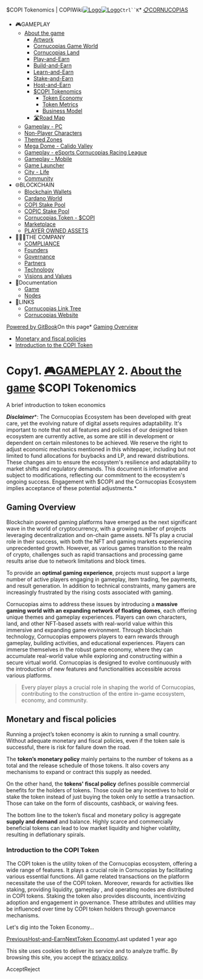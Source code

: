 $COPI Tokenomics | COPIWiki[![Logo](https://copiwiki.cornucopias.io/~gitbook/image?url=https%3A%2F%2F1762761122-files.gitbook.io%2F%7E%2Ffiles%2Fv0%2Fb%2Fgitbook-x-prod.appspot.com%2Fo%2Forganizations%252FVpfHHIHQI6ROs7kspCfa%252Fsites%252Fsite_dzbNR%252Flogo%252FxczoLfMLSrLZyl8UxDSg%252FCornucopias_Logo-White-Medium.png%3Falt%3Dmedia%26token%3Dcfef2e74-c264-4b9d-bc1c-d89788f5dc9c&width=260&dpr=4&quality=100&sign=ce383b9c&sv=2)![Logo](https://copiwiki.cornucopias.io/~gitbook/image?url=https%3A%2F%2F1762761122-files.gitbook.io%2F%7E%2Ffiles%2Fv0%2Fb%2Fgitbook-x-prod.appspot.com%2Fo%2Forganizations%252FVpfHHIHQI6ROs7kspCfa%252Fsites%252Fsite_dzbNR%252Flogo%252FxczoLfMLSrLZyl8UxDSg%252FCornucopias_Logo-White-Medium.png%3Falt%3Dmedia%26token%3Dcfef2e74-c264-4b9d-bc1c-d89788f5dc9c&width=260&dpr=4&quality=100&sign=ce383b9c&sv=2)](/)`Ctrl``K`* [📋CORNUCOPIAS](/)
* 🎮GAMEPLAY
	+ [About the game](/gameplay/about-the-game)
		- [Artwork](/gameplay/about-the-game/artwork)
		- [Cornucopias Game World](/gameplay/about-the-game/cornucopias-game-world)
		- [Cornucopias Land](/gameplay/about-the-game/cornucopias-land)
		- [Play-and-Earn](/gameplay/about-the-game/play-and-earn)
		- [Build-and-Earn](/gameplay/about-the-game/build-and-earn)
		- [Learn-and-Earn](/gameplay/about-the-game/learn-and-earn)
		- [Stake-and-Earn](/gameplay/about-the-game/stake-and-earn)
		- [Host-and-Earn](/gameplay/about-the-game/host-and-earn)
		- [$COPI Tokenomics](/gameplay/about-the-game/usdcopi-tokenomics)
			* [Token Economy](/gameplay/about-the-game/usdcopi-tokenomics/token-economy)
			* [Token Metrics](/gameplay/about-the-game/usdcopi-tokenomics/token-metrics)
			* [Business Model](/gameplay/about-the-game/usdcopi-tokenomics/business-model)
		- [🛣️Road Map](/gameplay/about-the-game/road-map)
	+ [Gameplay - PC](/gameplay/gameplay-pc)
	+ [Non-Player Characters](/gameplay/non-player-characters)
	+ [Themed Zones](/gameplay/themed-zones)
	+ [Mega Dome - Calido Valley](/gameplay/mega-dome-calido-valley)
	+ [Gameplay - eSports Cornucopias Racing League](/gameplay/gameplay-esports-cornucopias-racing-league)
	+ [Gameplay - Mobile](/gameplay/gameplay-mobile)
	+ [Game Launcher](/gameplay/game-launcher)
	+ [City - Life](/gameplay/city-life)
	+ [Community](/gameplay/community)
* 🌐BLOCKCHAIN
	+ [Blockchain Wallets](/blockchain/blockchain-wallets)
	+ [Cardano World](/blockchain/cardano-world)
	+ [COPI Stake Pool](/blockchain/copi-stake-pool)
	+ [COPIC Stake Pool](/blockchain/copic-stake-pool)
	+ [Cornucopias Token - $COPI](/blockchain/cornucopias-token-usdcopi)
	+ [Marketplace](/blockchain/marketplace)
	+ [PLAYER OWNED ASSETS](/blockchain/player-owned-assets)
* 🧑‍🤝‍🧑THE COMPANY
	+ [COMPLIANCE](/the-company/compliance)
	+ [Founders](/the-company/founders)
	+ [Governance](/the-company/governance)
	+ [Partners](/the-company/partners)
	+ [Technology](/the-company/technology)
	+ [Visions and Values](/the-company/visions-and-values)
* 📖Documentation
	+ [Game](/documentation/game)
	+ [Nodes](/documentation/nodes)
* 🔗LINKS
	+ [Cornucopias Link Tree](https://linktr.ee/cornucopias.game)
	+ [Cornucopias Website](https://www.cornucopias.io)

[Powered by GitBook](https://www.gitbook.com/?utm_source=content&utm_medium=trademark&utm_campaign=PQmCVki2WHg9QcW9pdrX)On this page* [Gaming Overview](#gaming-overview)
* [Monetary and fiscal policies](#monetary-and-fiscal-policies)
* [Introduction to the COPI Token](#introduction-to-the-copi-token)

Copy1. [🎮GAMEPLAY](/gameplay)
2. [About the game](/gameplay/about-the-game)
$COPI Tokenomics
================

A brief introduction to token economics

***Disclaimer****: The Cornucopias Ecosystem has been developed with great care, yet the evolving nature of digital assets requires adaptability. It's important to note that not all features and policies of our designed token ecosystem are currently active, as some are still in development or dependent on certain milestones to be achieved. We reserve the right to adjust economic mechanics mentioned in this whitepaper, including but not limited to fund allocations for buybacks and LP, and reward distributions. These changes aim to ensure the ecosystem's resilience and adaptability to market shifts and regulatory demands. This document is informative and subject to modifications, reflecting our commitment to the ecosystem's ongoing success. Engagement with $COPI and the Cornucopias Ecosystem implies acceptance of these potential adjustments.*

Gaming Overview
---------------

Blockchain powered gaming platforms have emerged as the next significant wave in the world of cryptocurrency, with a growing number of projects leveraging decentralization and on-chain game assets. NFTs play a crucial role in their success, with both the NFT and gaming markets experiencing unprecedented growth. However, as various games transition to the realm of crypto, challenges such as rapid transactions and processing game results arise due to network limitations and block times. 

To provide an **optimal gaming experience**, projects must support a large number of active players engaging in gameplay, item trading, fee payments, and result generation. In addition to technical constraints, many gamers are increasingly frustrated by the rising costs associated with gaming.

Cornucopias aims to address these issues by introducing a **massive gaming world with an expanding network of floating domes**, each offering unique themes and gameplay experiences. Players can own characters, land, and other NFT-based assets with real-world value within this immersive and expanding game environment. Through blockchain technology, Cornucopias empowers players to earn rewards through gameplay, building activities, and educational experiences. Players can immerse themselves in the robust game economy, where they can accumulate real-world value while exploring and constructing within a secure virtual world. Cornucopias is designed to evolve continuously with the introduction of new features and functionalities accessible across various platforms.


> Every player plays a crucial role in shaping the world of Cornucopias, contributing to the construction of the entire in-game ecosystem, economy, and community.

Monetary and fiscal policies
----------------------------

Running a project’s token economy is akin to running a small country. Without adequate monetary and fiscal policies, even if the token sale is successful, there is risk for failure down the road.

The **token’s monetary policy** mainly pertains to the number of tokens as a total and the release schedule of those tokens. It also covers any mechanisms to expand or contract this supply as needed.

On the other hand, the **tokens' fiscal policy** defines possible commercial benefits for the holders of tokens. Those could be any incentives to hold or stake the token instead of just buying the token only to settle a transaction. Those can take on the form of discounts, cashback, or waiving fees. 

The bottom line to the token’s fiscal and monetary policy is aggregate **supply and demand** and balance. Highly scarce and commercially beneficial tokens can lead to low market liquidity and higher volatility, resulting in deflationary spirals.

### Introduction to the COPI Token

The COPI token is the utility token of the Cornucopias ecosystem, offering a wide range of features. It plays a crucial role in Cornucopias by facilitating various essential functions. All game related transactions on the platform necessitate the use of the COPI token. Moreover, rewards for activities like staking, providing liquidity, gameplay , and operating nodes are distributed in COPI tokens. Staking the token also provides discounts, incentivizing adoption and engagement in governance. These attributes and utilities may be influenced over time by COPI token holders through governance mechanisms.

Let's dig into the Token Economy…

[PreviousHost-and-Earn](/gameplay/about-the-game/host-and-earn)[NextToken Economy](/gameplay/about-the-game/usdcopi-tokenomics/token-economy)Last updated 1 year ago

This site uses cookies to deliver its service and to analyze traffic. By browsing this site, you accept the [privacy policy](https://www.cornucopias.io/privacy-policy).

AcceptReject